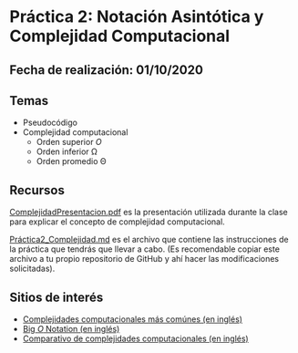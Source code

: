 # Práctica 2: Notación Asintótica y Complejidad Computacional

## Fecha de realización: 01/10/2020

## Temas

* Pseudocódigo
* Complejidad computacional
  - Orden superior *O*
  - Orden inferior Ω
  - Orden promedio Θ

## Recursos

[ComplejidadPresentacion.pdf](ComplejidadPresentacion.pdf) es la presentación utilizada durante la clase para explicar el concepto de complejidad computacional.

[Práctica2_Complejidad.md](Practica2_Complejidad.md) es el archivo que contiene las instrucciones de la práctica que tendrás que llevar a cabo. (Es recomendable copiar este archivo a tu propio repositorio de GitHub y ahí hacer las modificaciones solicitadas).

## Sitios de interés

* [Complejidades computacionales más comúnes (en inglés)](https://en.wikipedia.org/wiki/Big_O_notation#Orders_of_common_functions)
* [Big *O* Notation (en inglés)](https://en.wikipedia.org/wiki/Big_O_notation)
* [Comparativo de complejidades computacionales (en inglés)](https://www.geeksforgeeks.org/analysis-of-algorithms-set-3asymptotic-notations/?ref=lbp)
